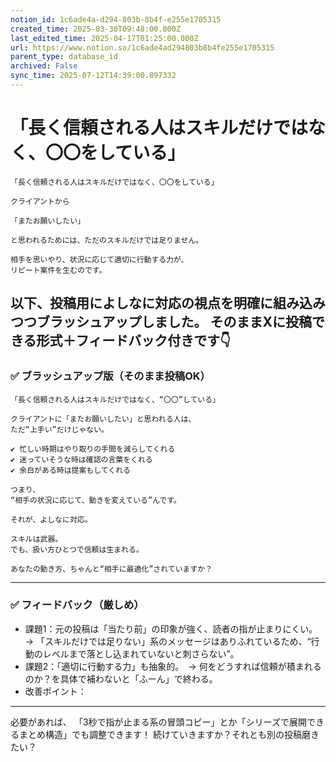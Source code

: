 ```yaml
---
notion_id: 1c6ade4a-d294-803b-8b4f-e255e1705315
created_time: 2025-03-30T09:48:00.000Z
last_edited_time: 2025-04-17T01:25:00.000Z
url: https://www.notion.so/1c6ade4ad294803b8b4fe255e1705315
parent_type: database_id
archived: False
sync_time: 2025-07-12T14:39:00.897332
---
```


# 「長く信頼される人はスキルだけではなく、〇〇をしている」

```plain text
「長く信頼される人はスキルだけではなく、〇〇をしている」

クライアントから

「またお願いしたい」

と思われるためには、ただのスキルだけでは足りません。

相手を思いやり、状況に応じて適切に行動する力が、
リピート案件を生むのです。
```
以下、投稿用によしなに対応の視点を明確に組み込みつつブラッシュアップしました。
そのままXに投稿できる形式＋フィードバック付きです👇
---
### ✅ ブラッシュアップ版（そのまま投稿OK）
```plain text
「長く信頼される人はスキルだけではなく、“〇〇”している」

クライアントに「またお願いしたい」と思われる人は、
ただ“上手い”だけじゃない。

✔︎ 忙しい時期はやり取りの手間を減らしてくれる
✔︎ 迷っていそうな時は確認の言葉をくれる
✔︎ 余白がある時は提案もしてくれる

つまり、
“相手の状況に応じて、動きを変えている”んです。

それが、よしなに対応。

スキルは武器。
でも、扱い方ひとつで信頼は生まれる。

あなたの動き方、ちゃんと“相手に最適化”されていますか？
```
---
### ✅ フィードバック（厳しめ）
- 課題1：元の投稿は「当たり前」の印象が強く、読者の指が止まりにくい。　→ 「スキルだけでは足りない」系のメッセージはありふれているため、“行動のレベルまで落とし込まれていないと刺さらない”。
- 課題2：「適切に行動する力」も抽象的。　→ 何をどうすれば信頼が積まれるのか？を具体で補わないと「ふーん」で終わる。
- 改善ポイント：
---
必要があれば、
「3秒で指が止まる系の冒頭コピー」とか「シリーズで展開できるまとめ構造」でも調整できます！
続けていきますか？それとも別の投稿磨きたい？